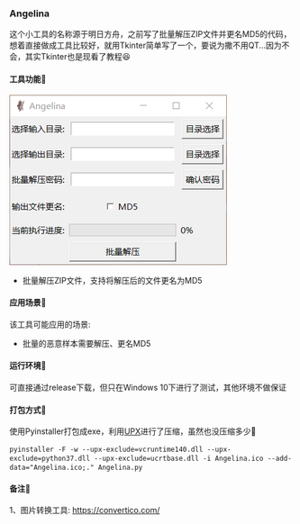 ### Angelina  
这个小工具的名称源于明日方舟，之前写了批量解压ZIP文件并更名MD5的代码，想着直接做成工具比较好，就用Tkinter简单写了一个，要说为撒不用QT...因为不会，其实Tkinter也是现看了教程😆  

#### 工具功能🎈  
![example](https://github.com/Applenice/Angelina/blob/master/image/example.png)  

 - 批量解压ZIP文件，支持将解压后的文件更名为MD5  

#### 应用场景🎯  
该工具可能应用的场景:  
 - 批量的恶意样本需要解压、更名MD5  

#### 运行环境🔔  
可直接通过release下载，但只在Windows 10下进行了测试，其他环境不做保证  

#### 打包方式🎁  
使用Pyinstaller打包成exe，利用[UPX](https://github.com/upx/upx)进行了压缩，虽然也没压缩多少🤣  
```
pyinstaller -F -w --upx-exclude=vcruntime140.dll --upx-exclude=python37.dll --upx-exclude=ucrtbase.dll -i Angelina.ico --add-data="Angelina.ico;." Angelina.py
```

#### 备注👀  
1、图片转换工具: https://convertico.com/  
